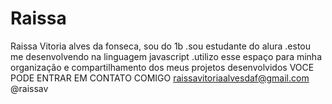 # Raissa
Raissa Vitoria alves da fonseca, sou do 1b
.sou estudante do alura
.estou me desenvolvendo na linguagem javascript
.utilizo esse espaço para minha organização  e compartilhamento dos meus projetos desenvolvidos
VOCE PODE ENTRAR EM CONTATO COMIGO
raissavitoriaalvesdaf@gmail.com
@raissav
